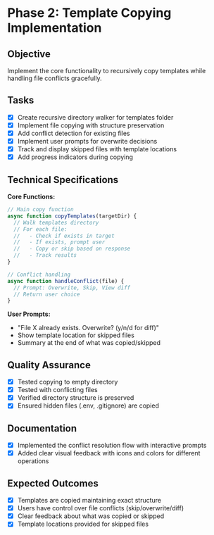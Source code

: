 # Phase 2: Template Copying Implementation

## Objective
Implement the core functionality to recursively copy templates while handling file conflicts gracefully.

## Tasks

- [x] Create recursive directory walker for templates folder
- [x] Implement file copying with structure preservation
- [x] Add conflict detection for existing files
- [x] Implement user prompts for overwrite decisions
- [x] Track and display skipped files with template locations
- [x] Add progress indicators during copying

## Technical Specifications

**Core Functions:**
```javascript
// Main copy function
async function copyTemplates(targetDir) {
  // Walk templates directory
  // For each file:
  //   - Check if exists in target
  //   - If exists, prompt user
  //   - Copy or skip based on response
  //   - Track results
}

// Conflict handling
async function handleConflict(file) {
  // Prompt: Overwrite, Skip, View diff
  // Return user choice
}
```

**User Prompts:**
- "File X already exists. Overwrite? (y/n/d for diff)"
- Show template location for skipped files
- Summary at the end of what was copied/skipped

## Quality Assurance

- [x] Tested copying to empty directory
- [x] Tested with conflicting files
- [x] Verified directory structure is preserved
- [x] Ensured hidden files (.env, .gitignore) are copied

## Documentation

- [x] Implemented the conflict resolution flow with interactive prompts
- [x] Added clear visual feedback with icons and colors for different operations

## Expected Outcomes

- [x] Templates are copied maintaining exact structure
- [x] Users have control over file conflicts (skip/overwrite/diff)
- [x] Clear feedback about what was copied or skipped
- [x] Template locations provided for skipped files